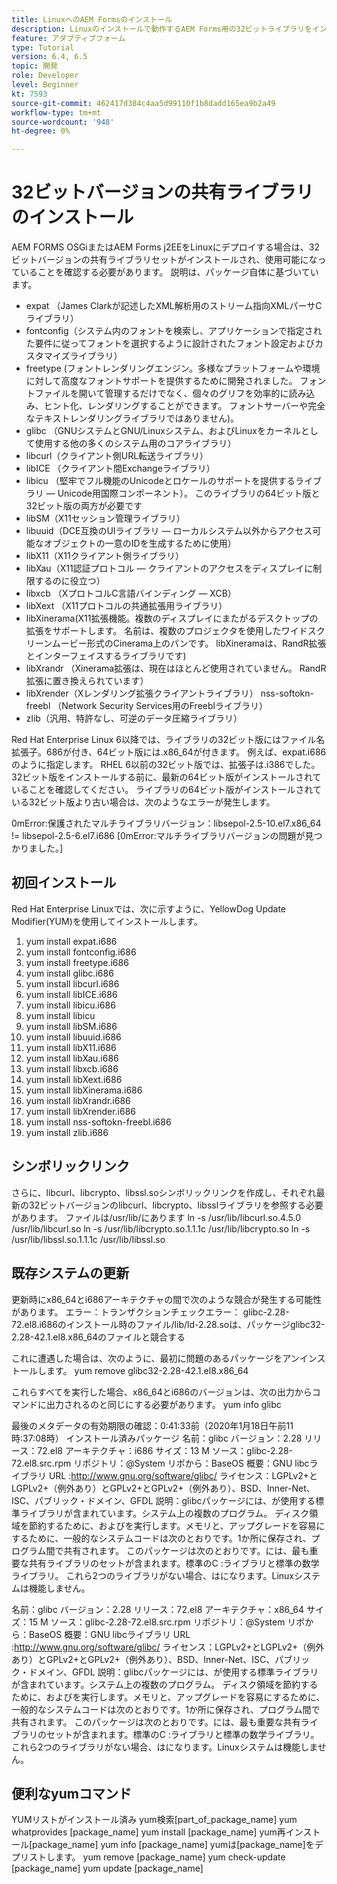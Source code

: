 ```yaml
---
title: LinuxへのAEM Formsのインストール
description: Linuxのインストールで動作するAEM Forms用の32ビットライブラリをインストールする方法を説明します。
feature: アダプティブフォーム
type: Tutorial
version: 6.4, 6.5
topic: 開発
role: Developer
level: Beginner
kt: 7593
source-git-commit: 462417d384c4aa5d99110f1b8dadd165ea9b2a49
workflow-type: tm+mt
source-wordcount: '948'
ht-degree: 0%

---
```



# 32ビットバージョンの共有ライブラリのインストール

AEM FORMS OSGiまたはAEM Forms j2EEをLinuxにデプロイする場合は、32ビットバージョンの共有ライブラリセットがインストールされ、使用可能になっていることを確認する必要があります。  説明は、パッケージ自体に基づいています。

* expat （James Clarkが記述したXML解析用のストリーム指向XMLパーサCライブラリ）
* fontconfig（システム内のフォントを検索し、アプリケーションで指定された要件に従ってフォントを選択するように設計されたフォント設定およびカスタマイズライブラリ）
* freetype (フォントレンダリングエンジン。多様なプラットフォームや環境に対して高度なフォントサポートを提供するために開発されました。 フォントファイルを開いて管理するだけでなく、個々のグリフを効率的に読み込み、ヒント化、レンダリングすることができます。 フォントサーバーや完全なテキストレンダリングライブラリではありません)。
* glibc （GNUシステムとGNU/Linuxシステム、およびLinuxをカーネルとして使用する他の多くのシステム用のコアライブラリ）
* libcurl（クライアント側URL転送ライブラリ）
* libICE （クライアント間Exchangeライブラリ）
* libicu （堅牢でフル機能のUnicodeとロケールのサポートを提供するライブラリ — Unicode用国際コンポーネント）。 このライブラリの64ビット版と32ビット版の両方が必要です
* libSM（X11セッション管理ライブラリ）
* libuuid（DCE互換のUIライブラリ — ローカルシステム以外からアクセス可能なオブジェクトの一意のIDを生成するために使用）
* libX11（X11クライアント側ライブラリ）
* libXau（X11認証プロトコル — クライアントのアクセスをディスプレイに制限するのに役立つ）
* libxcb （XプロトコルC言語バインディング — XCB）
* libXext （X11プロトコルの共通拡張用ライブラリ）
* libXinerama(X11拡張機能。複数のディスプレイにまたがるデスクトップの拡張をサポートします。 名前は、複数のプロジェクタを使用したワイドスクリーンムービー形式のCinerama上のパンです。 libXineramaは、RandR拡張とインターフェイスするライブラリです)
* libXrandr （Xinerama拡張は、現在はほとんど使用されていません。 RandR拡張に置き換えられています）
* libXrender（Xレンダリング拡張クライアントライブラリ）
nss-softokn-freebl （Network Security Services用のFreeblライブラリ）
* zlib（汎用、特許なし、可逆のデータ圧縮ライブラリ）

Red Hat Enterprise Linux 6以降では、ライブラリの32ビット版にはファイル名拡張子。686が付き、64ビット版には.x86_64が付きます。 例えば、expat.i686のように指定します。 RHEL 6以前の32ビット版では、拡張子は.i386でした。 32ビット版をインストールする前に、最新の64ビット版がインストールされていることを確認してください。 ライブラリの64ビット版がインストールされている32ビット版より古い場合は、次のようなエラーが発生します。

0mError:保護されたマルチライブラリバージョン：libsepol-2.5-10.el7.x86_64 != libsepol-2.5-6.el7.i686 [0mError:マルチライブラリバージョンの問題が見つかりました。]

## 初回インストール

Red Hat Enterprise Linuxでは、次に示すように、YellowDog Update Modifier(YUM)を使用してインストールします。

1. yum install expat.i686
2. yum install fontconfig.i686
3. yum install freetype.i686
4. yum install glibc.i686
5. yum install libcurl.i686
6. yum install libICE.i686
7. yum install libicu.i686
8. yum install libicu
9. yum install libSM.i686
10. yum install libuuid.i686
11. yum install libX11.i686
12. yum install libXau.i686
13. yum install libxcb.i686
14. yum install libXext.i686
15. yum install libXinerama.i686
16. yum install libXrandr.i686
17. yum install libXrender.i686
18. yum install nss-softokn-freebl.i686
19. yum install zlib.i686

## シンボリックリンク

さらに、libcurl、libcrypto、libssl.soシンボリックリンクを作成し、それぞれ最新の32ビットバージョンのlibcurl、libcrypto、libsslライブラリを参照する必要があります。 ファイルは/usr/lib/にあります
ln -s /usr/lib/libcurl.so.4.5.0 /usr/lib/libcurl.so
ln -s /usr/lib/libcrypto.so.1.1.1c /usr/lib/libcrypto.so
ln -s /usr/lib/libssl.so.1.1.1c /usr/lib/libssl.so

## 既存システムの更新

更新時にx86_64とi686アーキテクチャの間で次のような競合が発生する可能性があります。
エラー：トランザクションチェックエラー：
glibc-2.28-72.el8.i686のインストール時のファイル/lib/ld-2.28.soは、パッケージglibc32-2.28-42.1.el8.x86_64のファイルと競合する

これに遭遇した場合は、次のように、最初に問題のあるパッケージをアンインストールします。
yum remove glibc32-2.28-42.1.el8.x86_64

これらすべてを実行した場合、x86_64とi686のバージョンは、次の出力からコマンドに出力されるのと同じにする必要があります。
yum info glibc

最後のメタデータの有効期限の確認：0:41:33前（2020年1月18日午前11時:37:08時）
インストール済みパッケージ
名前：glibc
バージョン：2.28
リリース：72.el8
アーキテクチャ：i686
サイズ：13 M
ソース：glibc-2.28-72.el8.src.rpm
リポジトリ：@System
リポから：BaseOS
概要：GNU libcライブラリ
URL :http://www.gnu.org/software/glibc/
ライセンス：LGPLv2+とLGPLv2+（例外あり）とGPLv2+とGPLv2+（例外あり）、BSD、Inner-Net、ISC、パブリック・ドメイン、GFDL
説明：glibcパッケージには、が使用する標準ライブラリが含まれています。システム上の複数のプログラム。 ディスク領域を節約するために、およびを実行します。メモリと、アップグレードを容易にするために、一般的なシステムコードは次のとおりです。1か所に保存され、プログラム間で共有されます。 このパッケージは次のとおりです。には、最も重要な共有ライブラリのセットが含まれます。標準のC :ライブラリと標準の数学ライブラリ。 これら2つのライブラリがない場合、はになります。Linuxシステムは機能しません。

名前：glibc
バージョン：2.28
リリース：72.el8
アーキテクチャ：x86_64
サイズ：15 M
ソース：glibc-2.28-72.el8.src.rpm
リポジトリ：@System
リポから：BaseOS
概要：GNU libcライブラリ
URL :http://www.gnu.org/software/glibc/
ライセンス：LGPLv2+とLGPLv2+（例外あり）とGPLv2+とGPLv2+（例外あり）、BSD、Inner-Net、ISC、パブリック・ドメイン、GFDL
説明：glibcパッケージには、が使用する標準ライブラリが含まれています。システム上の複数のプログラム。 ディスク領域を節約するために、およびを実行します。メモリと、アップグレードを容易にするために、一般的なシステムコードは次のとおりです。1か所に保存され、プログラム間で共有されます。 このパッケージは次のとおりです。には、最も重要な共有ライブラリのセットが含まれます。標準のC :ライブラリと標準の数学ライブラリ。 これら2つのライブラリがない場合、はになります。Linuxシステムは機能しません。

## 便利なyumコマンド

YUMリストがインストール済み
yum検索[part_of_package_name]
yum whatprovides [package_name]
yum install [package_name]
yum再インストール[package_name]
yum info [package_name]
yumは[package_name]をデプリストします。
yum remove [package_name]
yum check-update [package_name]
yum update [package_name]

